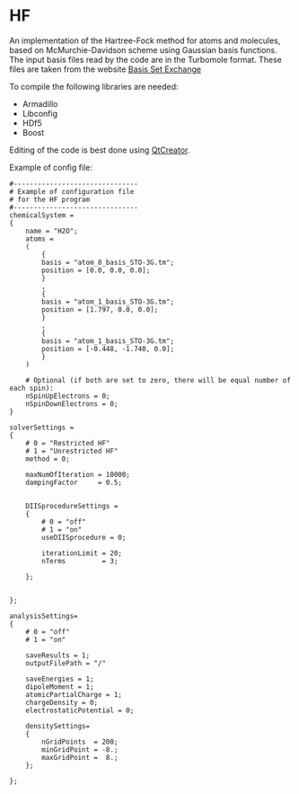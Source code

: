 HF
====
An implementation of the Hartree-Fock method for atoms and molecules, based on McMurchie-Davidson scheme using Gaussian basis functions. The input basis files read by the code are in the Turbomole format. These files are taken from the website [Basis Set Exchange](https://bse.pnl.gov/bse/portal)


To compile the following libraries are needed:
- Armadillo
- Libconfig
- HDf5
- Boost

Editing of the code is best done using [QtCreator](http://qt-project.org/downloads).

Example of config file:
```
#-------------------------------
# Example of configuration file
# for the HF program
#-------------------------------
chemicalSystem =
{
    name = "H2O";
    atoms =
    (
        {
        basis = "atom_8_basis_STO-3G.tm";
        position = [0.0, 0.0, 0.0];
        }
        ,
        {
        basis = "atom_1_basis_STO-3G.tm";
        position = [1.797, 0.0, 0.0];
        }
        ,
        {
        basis = "atom_1_basis_STO-3G.tm";
        position = [-0.448, -1.740, 0.0];
        }
    )
    
    # Optional (if both are set to zero, there will be equal number of each spin):
    nSpinUpElectrons = 0;
    nSpinDownElectrons = 0;
}

solverSettings =
{
    # 0 = "Restricted HF"
    # 1 = "Unrestricted HF"
    method = 0;

    maxNumOfIteration = 10000;
    dampingFactor     = 0.5;


    DIISprocedureSettings =
    {
        # 0 = "off"
        # 1 = "on"
        useDIISprocedure = 0;

        iterationLimit = 20;
        nTerms         = 3;

    };


};

analysisSettings=
{
    # 0 = "off"
    # 1 = "on"
    
    saveResults = 1;
    outputFilePath = "/"

    saveEnergies = 1;
    dipoleMoment = 1;
    atomicPartialCharge = 1;
    chargeDensity = 0;
    electrostaticPotential = 0;

    densitySettings=
    {
        nGridPoints  = 200;
        minGridPoint = -8.;
        maxGridPoint =  8.;
    };

};
